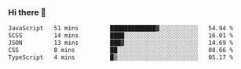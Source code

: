 ### Hi there 👋

<!--START_SECTION:waka-->

```txt
JavaScript   51 mins         █████████████▓░░░░░░░░░░░   54.94 %
SCSS         14 mins         ████░░░░░░░░░░░░░░░░░░░░░   16.01 %
JSON         13 mins         ███▓░░░░░░░░░░░░░░░░░░░░░   14.69 %
CSS          8 mins          ██░░░░░░░░░░░░░░░░░░░░░░░   08.66 %
TypeScript   4 mins          █▒░░░░░░░░░░░░░░░░░░░░░░░   05.17 %
```

<!--END_SECTION:waka-->
